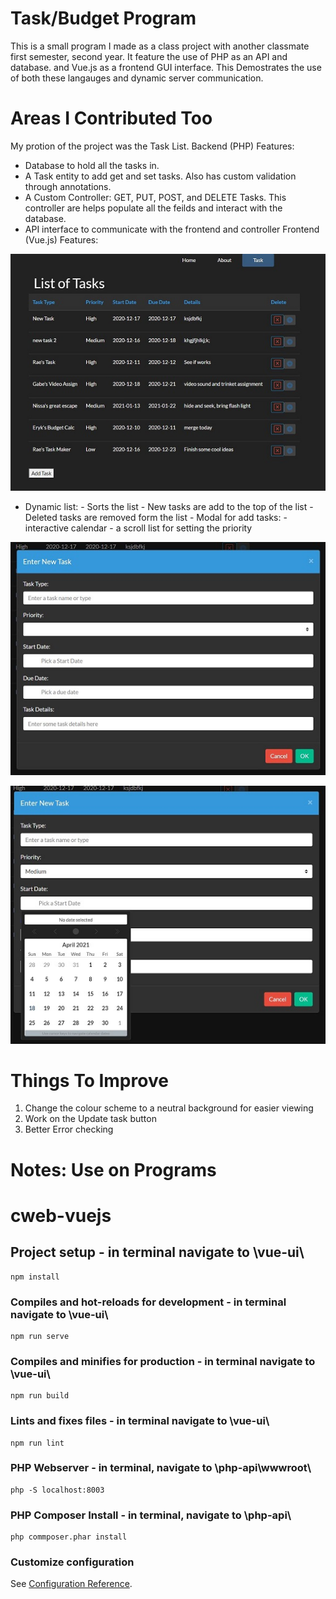 # Task/Budget Program

This is a small program I made as a class project with another classmate first semester, second year. 
It feature the use of PHP as an API and database. and Vue.js as a frontend GUI interface. 
This Demostrates the use of both these langauges and dynamic server communication.

# Areas I Contributed Too

 My protion of the project was the Task List.
 Backend (PHP) Features: 
  - Database to hold all the tasks in. 
  - A Task entity to add get and set tasks. Also has custom validation through annotations.
  - A Custom Controller: GET, PUT, POST, and DELETE Tasks. This controller are helps populate all the feilds and 
    interact with the database.
  - API interface to communicate with the frontend and controller
Frontend (Vue.js) Features:

![Task GUI](TaskGUI.JPG)

 - Dynamic list: 
          - Sorts the list 
          - New tasks are add to the top of the list 
          - Deleted tasks are removed form the list
          - Modal for add tasks:
                - interactive calendar 
                - a scroll list for setting the priority 
        
![Add Task](AddTask1.JPG)

![Add Task - Calendar](AddTask2.JPG)

# Things To Improve

1. Change the colour scheme to a neutral background for easier viewing
2. Work on the Update task button
3. Better Error checking



# Notes: Use on Programs
# cweb-vuejs

## Project setup - in terminal navigate to \vue-ui\
```
npm install
```

### Compiles and hot-reloads for development  - in terminal navigate to \vue-ui\
```
npm run serve
```

### Compiles and minifies for production  - in terminal navigate to \vue-ui\
```
npm run build
```

### Lints and fixes files - in terminal navigate to \vue-ui\
```
npm run lint
```

### PHP Webserver - in terminal, navigate to \php-api\wwwroot\
```
php -S localhost:8003
```

### PHP Composer Install - in terminal, navigate to \php-api\
```
php commposer.phar install
```

### Customize configuration
See [Configuration Reference](https://cli.vuejs.org/config/).

